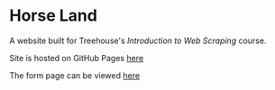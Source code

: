 # Horse Land

A website built for Treehouse's *Introduction to Web Scraping* course.

Site is hosted on GitHub Pages [here](https://treehouse-projects.github.io/horse-land/index.html)

The form page can be viewed [here](https://treehouse-projects.github.io/horse-land/form.html)